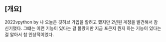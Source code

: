 ## [개요]
2022vpython by 나
오늘은 깃허브 가입을 할려고 했지만 2년된 계정을 발견해서 참 신기했다. 그떄는 이런 기능이 있다는 걸 몰랐지만 지금 포큰지 뭔지 하는 기능이 있다는 걸 알아서 참 인상적이었다.
